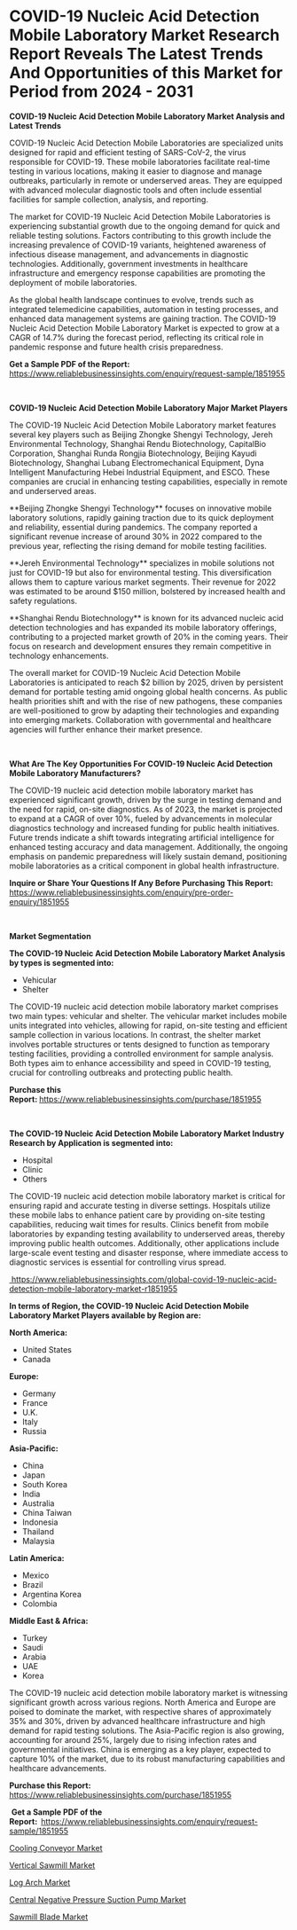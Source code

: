 <p><h1>COVID-19 Nucleic Acid Detection Mobile Laboratory Market Research Report Reveals The Latest Trends And Opportunities of this Market for Period from 2024 - 2031</h1></p><p><strong>COVID-19 Nucleic Acid Detection Mobile Laboratory Market Analysis and Latest Trends</strong></p>
<p><p>COVID-19 Nucleic Acid Detection Mobile Laboratories are specialized units designed for rapid and efficient testing of SARS-CoV-2, the virus responsible for COVID-19. These mobile laboratories facilitate real-time testing in various locations, making it easier to diagnose and manage outbreaks, particularly in remote or underserved areas. They are equipped with advanced molecular diagnostic tools and often include essential facilities for sample collection, analysis, and reporting.</p><p>The market for COVID-19 Nucleic Acid Detection Mobile Laboratories is experiencing substantial growth due to the ongoing demand for quick and reliable testing solutions. Factors contributing to this growth include the increasing prevalence of COVID-19 variants, heightened awareness of infectious disease management, and advancements in diagnostic technologies. Additionally, government investments in healthcare infrastructure and emergency response capabilities are promoting the deployment of mobile laboratories.</p><p>As the global health landscape continues to evolve, trends such as integrated telemedicine capabilities, automation in testing processes, and enhanced data management systems are gaining traction. The COVID-19 Nucleic Acid Detection Mobile Laboratory Market is expected to grow at a CAGR of 14.7% during the forecast period, reflecting its critical role in pandemic response and future health crisis preparedness.</p></p>
<p><strong>Get a Sample PDF of the Report:&nbsp;</strong> <a href="https://www.reliablebusinessinsights.com/enquiry/request-sample/1851955?utm_campaign=1741&utm_medium=2&utm_source=Github&utm_content=ia&utm_term=19102024&utm_id=covid-19-nucleic-acid-detection-mobile-laboratory">https://www.reliablebusinessinsights.com/enquiry/request-sample/1851955</a></p>
<p>&nbsp;</p>
<p><strong>COVID-19 Nucleic Acid Detection Mobile Laboratory Major Market Players</strong></p>
<p><p>The COVID-19 Nucleic Acid Detection Mobile Laboratory market features several key players such as Beijing Zhongke Shengyi Technology, Jereh Environmental Technology, Shanghai Rendu Biotechnology, CapitalBio Corporation, Shanghai Runda Rongjia Biotechnology, Beijing Kayudi Biotechnology, Shanghai Lubang Electromechanical Equipment, Dyna Intelligent Manufacturing Hebei Industrial Equipment, and ESCO. These companies are crucial in enhancing testing capabilities, especially in remote and underserved areas.</p><p>**Beijing Zhongke Shengyi Technology** focuses on innovative mobile laboratory solutions, rapidly gaining traction due to its quick deployment and reliability, essential during pandemics. The company reported a significant revenue increase of around 30% in 2022 compared to the previous year, reflecting the rising demand for mobile testing facilities.</p><p>**Jereh Environmental Technology** specializes in mobile solutions not just for COVID-19 but also for environmental testing. This diversification allows them to capture various market segments. Their revenue for 2022 was estimated to be around $150 million, bolstered by increased health and safety regulations.</p><p>**Shanghai Rendu Biotechnology** is known for its advanced nucleic acid detection technologies and has expanded its mobile laboratory offerings, contributing to a projected market growth of 20% in the coming years. Their focus on research and development ensures they remain competitive in technology enhancements.</p><p>The overall market for COVID-19 Nucleic Acid Detection Mobile Laboratories is anticipated to reach $2 billion by 2025, driven by persistent demand for portable testing amid ongoing global health concerns. As public health priorities shift and with the rise of new pathogens, these companies are well-positioned to grow by adapting their technologies and expanding into emerging markets. Collaboration with governmental and healthcare agencies will further enhance their market presence.</p></p>
<p>&nbsp;</p>
<p><strong>What Are The Key Opportunities For COVID-19 Nucleic Acid Detection Mobile Laboratory Manufacturers?</strong></p>
<p><p>The COVID-19 nucleic acid detection mobile laboratory market has experienced significant growth, driven by the surge in testing demand and the need for rapid, on-site diagnostics. As of 2023, the market is projected to expand at a CAGR of over 10%, fueled by advancements in molecular diagnostics technology and increased funding for public health initiatives. Future trends indicate a shift towards integrating artificial intelligence for enhanced testing accuracy and data management. Additionally, the ongoing emphasis on pandemic preparedness will likely sustain demand, positioning mobile laboratories as a critical component in global health infrastructure.</p></p>
<p><strong>Inquire or Share Your Questions If Any Before Purchasing This Report:</strong> <a href="https://www.reliablebusinessinsights.com/enquiry/pre-order-enquiry/1851955?utm_campaign=1741&utm_medium=2&utm_source=Github&utm_content=ia&utm_term=19102024&utm_id=covid-19-nucleic-acid-detection-mobile-laboratory">https://www.reliablebusinessinsights.com/enquiry/pre-order-enquiry/1851955</a></p>
<p>&nbsp;</p>
<p><strong>Market Segmentation</strong></p>
<p><strong>The COVID-19 Nucleic Acid Detection Mobile Laboratory Market Analysis by types is segmented into:</strong></p>
<p><ul><li>Vehicular</li><li>Shelter</li></ul></p>
<p><p>The COVID-19 nucleic acid detection mobile laboratory market comprises two main types: vehicular and shelter. The vehicular market includes mobile units integrated into vehicles, allowing for rapid, on-site testing and efficient sample collection in various locations. In contrast, the shelter market involves portable structures or tents designed to function as temporary testing facilities, providing a controlled environment for sample analysis. Both types aim to enhance accessibility and speed in COVID-19 testing, crucial for controlling outbreaks and protecting public health.</p></p>
<p><strong>Purchase this Report:&nbsp;</strong><a href="https://www.reliablebusinessinsights.com/purchase/1851955?utm_campaign=1741&utm_medium=2&utm_source=Github&utm_content=ia&utm_term=19102024&utm_id=covid-19-nucleic-acid-detection-mobile-laboratory">https://www.reliablebusinessinsights.com/purchase/1851955</a></p>
<p>&nbsp;</p>
<p><strong>The COVID-19 Nucleic Acid Detection Mobile Laboratory Market Industry Research by Application is segmented into:</strong></p>
<p><ul><li>Hospital</li><li>Clinic</li><li>Others</li></ul></p>
<p><p>The COVID-19 nucleic acid detection mobile laboratory market is critical for ensuring rapid and accurate testing in diverse settings. Hospitals utilize these mobile labs to enhance patient care by providing on-site testing capabilities, reducing wait times for results. Clinics benefit from mobile laboratories by expanding testing availability to underserved areas, thereby improving public health outcomes. Additionally, other applications include large-scale event testing and disaster response, where immediate access to diagnostic services is essential for controlling virus spread.</p></p>
<p><a href="https://www.reliablebusinessinsights.com/global-covid-19-nucleic-acid-detection-mobile-laboratory-market-r1851955?utm_campaign=1741&utm_medium=2&utm_source=Github&utm_content=ia&utm_term=19102024&utm_id=covid-19-nucleic-acid-detection-mobile-laboratory">&nbsp;https://www.reliablebusinessinsights.com/global-covid-19-nucleic-acid-detection-mobile-laboratory-market-r1851955</a></p>
<p><strong>In terms of Region, the COVID-19 Nucleic Acid Detection Mobile Laboratory Market Players available by Region are:</strong></p>
<p>
    <p> <strong> North America: </strong>
        <ul>
            <li>United States</li>
            <li>Canada</li>
        </ul>
        </p> 
    <p> <strong> Europe: </strong>
        <ul>
            <li>Germany</li>
            <li>France</li>
            <li>U.K.</li>
            <li>Italy</li>
            <li>Russia</li>
        </ul>
        </p> 
    <p> <strong> Asia-Pacific: </strong>
        <ul>
            <li>China</li>
            <li>Japan</li>
            <li>South Korea</li>
            <li>India</li>
            <li>Australia</li>
            <li>China Taiwan</li>
            <li>Indonesia</li>
            <li>Thailand</li>
            <li>Malaysia</li>
        </ul>
        </p> 
    <p> <strong> Latin America: </strong>
        <ul>
            <li>Mexico</li>
            <li>Brazil</li>
            <li>Argentina Korea</li>
            <li>Colombia</li>
        </ul>
        </p> 
    <p> <strong> Middle East & Africa: </strong>
        <ul>
            <li>Turkey</li>
            <li>Saudi</li>
            <li>Arabia</li>
            <li>UAE</li>
            <li>Korea</li>
        </ul>
    </p>
    </p>
<p><p>The COVID-19 nucleic acid detection mobile laboratory market is witnessing significant growth across various regions. North America and Europe are poised to dominate the market, with respective shares of approximately 35% and 30%, driven by advanced healthcare infrastructure and high demand for rapid testing solutions. The Asia-Pacific region is also growing, accounting for around 25%, largely due to rising infection rates and governmental initiatives. China is emerging as a key player, expected to capture 10% of the market, due to its robust manufacturing capabilities and healthcare advancements.</p></p>
<p><strong>Purchase this Report: </strong><a href="https://www.reliablebusinessinsights.com/purchase/1851955?utm_campaign=1741&utm_medium=2&utm_source=Github&utm_content=ia&utm_term=19102024&utm_id=covid-19-nucleic-acid-detection-mobile-laboratory">https://www.reliablebusinessinsights.com/purchase/1851955</a></p>
<p>&nbsp;<strong>Get a Sample PDF of the Report:&nbsp;&nbsp;</strong><a href="https://www.reliablebusinessinsights.com/enquiry/request-sample/1851955?utm_campaign=1741&utm_medium=2&utm_source=Github&utm_content=ia&utm_term=19102024&utm_id=covid-19-nucleic-acid-detection-mobile-laboratory">https://www.reliablebusinessinsights.com/enquiry/request-sample/1851955</a></p>
<p><strong></strong></p>
<p><p><a href="https://www.linkedin.com/pulse/cooling-conveyor-industry-resonance-13-amplification-5of4c?utm_campaign=1741&utm_medium=2&utm_source=Github&utm_content=ia&utm_term=19102024&utm_id=covid-19-nucleic-acid-detection-mobile-laboratory">Cooling Conveyor Market</a></p><p><a href="https://www.linkedin.com/pulse/vertical-sawmill-market-share-analysis-growth-trends-forecasts-mkp2c?utm_campaign=1741&utm_medium=2&utm_source=Github&utm_content=ia&utm_term=19102024&utm_id=covid-19-nucleic-acid-detection-mobile-laboratory">Vertical Sawmill Market</a></p><p><a href="https://www.linkedin.com/pulse/log-arch-market-outlook-share-analysis-growth-trends-forecasts-y6g1c?utm_campaign=1741&utm_medium=2&utm_source=Github&utm_content=ia&utm_term=19102024&utm_id=covid-19-nucleic-acid-detection-mobile-laboratory">Log Arch Market</a></p><p><a href="https://github.com/juniordelafrance/Market-Research-Report-List-5/blob/main/central-negative-pressure-suction-pump-market.md?utm_campaign=1741&utm_medium=2&utm_source=Github&utm_content=ia&utm_term=19102024&utm_id=covid-19-nucleic-acid-detection-mobile-laboratory">Central Negative Pressure Suction Pump Market</a></p><p><a href="https://www.linkedin.com/pulse/sawmill-blade-market-dynamics-application-types-emerging-trends-aevwc?utm_campaign=1741&utm_medium=2&utm_source=Github&utm_content=ia&utm_term=19102024&utm_id=covid-19-nucleic-acid-detection-mobile-laboratory">Sawmill Blade Market</a></p></p>